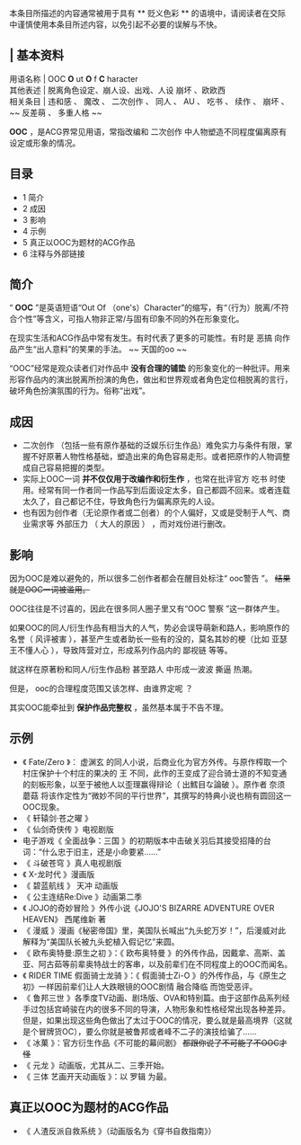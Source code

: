 本条目所描述的内容通常被用于具有 ** 贬义色彩  ** 的语境中，请阅读者在交际中谨慎使用本条目所述内容，以免引起不必要的误解与不快。

|  **基本资料**  
---  
用语名称  |  OOC  **O** ut **O** f **C** haracter   
其他表述  |  脱离角色设定、崩人设、出戏、人设  崩坏  、欧欧西   
相关条目  |  违和感  、  魔改  、  二次创作  、  同人  、  AU  、  吃书  、  续作  、  崩坏  、 ~~ 反差萌  、  多重人格  ~~  
  
**OOC** ，是ACG界常见用语，常指改编和  二次创作  中人物塑造不同程度偏离原有设定或形象的情况。

##  目录

  * 1  简介 
  * 2  成因 
  * 3  影响 
  * 4  示例 
  * 5  真正以OOC为题材的ACG作品 
  * 6  注释与外部链接 

##  简介

“ **OOC** ”是英语短语“Out Of
（one's）Character”的缩写，有“（行为）脱离/不符合个性”等含义，可指人物非正常/与固有印象不同的外在形象变化。

在现实生活和ACG作品中常有发生。有时代表了更多的可能性。有时是  恶搞  向作品产生“出人意料”的笑果的手法。 ~~ 天国的oo  ~~

“OOC”经常是观众读者们对作品中 **没有合理的铺垫**
的形象变化的一种批评。用来形容作品内的演出脱离所扮演的角色，做出和世界观或者角色定位相脱离的言行，破坏角色扮演氛围的行为。俗称“出戏”。

##  成因

  * 二次创作  （包括一些有原作基础的泛娱乐衍生作品）难免实力与条件有限，掌握不好原著人物性格基础，塑造出来的角色容易走形。或者把原作的人物调整成自己容易把握的类型。 
  * 实际上OOC一词 **并不仅仅用于改编作和衍生作** ，也常在批评官方  吃书  时使用。经常有同一作者同一作品写到后面设定太多，自己都圆不回来。或者连载太久了，自己都记不住，导致角色行为偏离原先的人设。 
  * 也有因为创作者（无论原作者或二创者）的个人偏好，又或是受制于人气、商业需求等  外部压力  （  大人的原因  ）  ，而对戏份进行删改。 

##  影响

因为OOC是难以避免的，所以很多二创作者都会在醒目处标注“  ooc警告  ”。 ~~结果就是OOC一词被滥用。~~

OOC往往是不讨喜的，因此在很多同人圈子里又有“OOC  警察  ”这一群体产生。

如果OOC的同人/衍生作品有相当大的人气，势必会误导萌新和路人，影响原作的名誉（  风评被害  ），甚至产生或者助长一些有的没的，莫名其妙的梗（比如
亚瑟王不懂人心  ），导致阵营对立，形成系列作品内的  鄙视链  等等。

就这样在原著粉和同人/衍生作品粉  甚至路人  中形成一波波  撕逼  热潮。

但是，  ooc的合理程度范围又该怎样、由谁界定呢  ？

其实OOC能牵扯到 **保护作品完整权** ，虽然基本属于不告不理。

##  示例

  * 《  Fate/Zero  》：  虚渊玄  的同人小说，后商业化为官方外传。与原作榨取一个村庄保护十个村庄的果决的  王  不同，此作的王变成了迎合骑士道的不知变通的刻板形象，以至于被他人以歪理赢得辩论（  出鱈目な論破  ）。原作者  奈须蘑菇  将该作定性为“微妙不同的平行世界”，其撰写的特典小说也稍有圆回这一OOC现象。 
  * 《  轩辕剑·苍之曜  》 
  * 《  仙剑奇侠传  》电视剧版 
  * 电子游戏《  全面战争：三国  》的初期版本中击破关羽后其接受招降的台词：“什么忠于旧主，还是小命要紧……” 
  * 《  斗破苍穹  》真人电视剧版 
  * 《  X-龙时代  》漫画版 
  * 《  碧蓝航线  》  天冲  动画版 
  * 《  公主连结Re:Dive  》动画第二季 
  * 《  JOJO的奇妙冒险  》外传小说《JOJO'S BIZARRE ADVENTURE OVER HEAVEN》  西尾维新  著 
  * 《  漫威  》漫画《秘密帝国》里，美国队长喊出“九头蛇万岁！”，后漫威对此解释为“美国队长被九头蛇植入假记忆”来圆。 
  * 《  欧布奥特曼:原生之初  》：《  欧布奥特曼  》的外传作品，因戴拿、高斯、盖亚、阿古茹等前辈奥特战士的客串，以及前辈们在不同程度上的OOC而闻名。 
  * 《  RIDER TIME 假面骑士龙骑  》：《  假面骑士Zi-O  》的外传作品，与《原生之初》一样因前辈们让人大跌眼镜的OOC剧情  融合降临  而饱受恶评。 
  * 《  鲁邦三世  》各季度TV动画、剧场版、OVA和特别篇。由于这部作品系列经手过包括宫崎骏在内的很多不同的导演，人物形象和性格经常出现各种差异。但是，如果出现这些角色做出了太过于OOC的情况，要么就是最高境界（这就是个冒牌货OC），要么你就是被鲁邦或者峰不二子的演技给骗了…… 
  * 《  冰菓  》：官方衍生作品《不可能的幕间剧》 ~~都跟你说了不可能了不OOC才怪~~
  * 《  元龙  》动画版，尤其从二、三季开始。 
  * 《  三体 艺画开天动画版  》：以  罗辑  为最。 

##  真正以OOC为题材的ACG作品

  * 《  人渣反派自救系统  》（动画版名为《穿书自救指南》） 